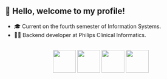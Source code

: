 ## 👋 Hello, welcome to my profile!

- 🎓 Current on the fourth semester of Information Systems.
- 👨‍💻 Backend developer at Philips Clinical Informatics.
<div style="display: inline_block" align="center"><br>
  <img align="center"  src="https://cdn.jsdelivr.net/gh/devicons/devicon/icons/java/java-original.svg" width="60" height="60" />
  <img align="center"  src="https://cdn.jsdelivr.net/gh/devicons/devicon/icons/spring/spring-original.svg" width="60" height="60" />
  <img align="center"  src="https://cdn.jsdelivr.net/gh/devicons/devicon/icons/angularjs/angularjs-original.svg" width="60" height="60" />
  <img align="center"  src="https://cdn.jsdelivr.net/gh/devicons/devicon/icons/postgresql/postgresql-original.svg" width="60" height="60" />
</div>
